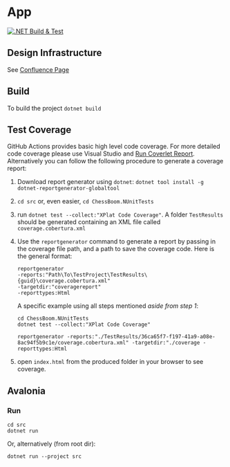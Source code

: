 # App
[![.NET Build & Test](https://github.com/chess-boom/app/actions/workflows/dotnet.yml/badge.svg)](https://github.com/chess-boom/app/actions/workflows/dotnet.yml)
## Design Infrastructure

See [Confluence Page](https://chessboom.atlassian.net/l/cp/hDGAeeMt)

## Build
To build the project
`dotnet build`

## Test Coverage
GitHub Actions provides basic high level code coverage. For more detailed code coverage please use Visual Studio and [Run Coverlet Report](https://www.code4it.dev/blog/code-coverage-vs-2019-coverlet). Alternatively you can follow the following procedure to generate a coverage report:

1. Download report generator using `dotnet`: `dotnet tool install -g dotnet-reportgenerator-globaltool`
2. `cd src` or, even easier, `cd ChessBoom.NUnitTests` 
3. run `dotnet test --collect:"XPlat Code Coverage"`. A folder `TestResults` should be generated containing an XML file called `coverage.cobertura.xml`
4. Use the `reportgenerator` command to generate a report by passing in the coverage file path, and a path to save the coverage code. Here is the general format:
    ```
    reportgenerator
    -reports:"Path\To\TestProject\TestResults\{guid}\coverage.cobertura.xml"
    -targetdir:"coveragereport"
    -reporttypes:Html
    ```

    A specific example using all steps mentioned *aside from step 1*:
    ```
    cd ChessBoom.NUnitTests
    dotnet test --collect:"XPlat Code Coverage"

    reportgenerator -reports:"./TestResults/36ca65f7-f197-41a9-a08e-8ac94f5b9c1e/coverage.cobertura.xml" -targetdir:"./coverage -reporttypes:Html
    ```
5. open `index.html` from the produced folder in your browser to see coverage.



## Avalonia

### Run

```
cd src
dotnet run
```

Or, alternatively (from root dir):

```
dotnet run --project src
```
